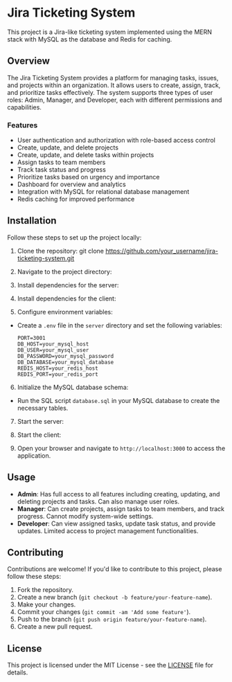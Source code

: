 # Jira Ticketing System

This project is a Jira-like ticketing system implemented using the MERN stack with MySQL as the database and Redis for caching.

## Overview

The Jira Ticketing System provides a platform for managing tasks, issues, and projects within an organization. It allows users to create, assign, track, and prioritize tasks effectively. The system supports three types of user roles: Admin, Manager, and Developer, each with different permissions and capabilities.

### Features

- User authentication and authorization with role-based access control
- Create, update, and delete projects
- Create, update, and delete tasks within projects
- Assign tasks to team members
- Track task status and progress
- Prioritize tasks based on urgency and importance
- Dashboard for overview and analytics
- Integration with MySQL for relational database management
- Redis caching for improved performance

## Installation

Follow these steps to set up the project locally:

1. Clone the repository:
git clone https://github.com/your_username/jira-ticketing-system.git

2. Navigate to the project directory:


3. Install dependencies for the server:


4. Install dependencies for the client:


5. Configure environment variables:

- Create a `.env` file in the `server` directory and set the following variables:
  ```
  PORT=3001
  DB_HOST=your_mysql_host
  DB_USER=your_mysql_user
  DB_PASSWORD=your_mysql_password
  DB_DATABASE=your_mysql_database
  REDIS_HOST=your_redis_host
  REDIS_PORT=your_redis_port
  ```

6. Initialize the MySQL database schema:

- Run the SQL script `database.sql` in your MySQL database to create the necessary tables.

7. Start the server:


8. Start the client:


9. Open your browser and navigate to `http://localhost:3000` to access the application.

## Usage

- **Admin**: Has full access to all features including creating, updating, and deleting projects and tasks. Can also manage user roles.
- **Manager**: Can create projects, assign tasks to team members, and track progress. Cannot modify system-wide settings.
- **Developer**: Can view assigned tasks, update task status, and provide updates. Limited access to project management functionalities.

## Contributing

Contributions are welcome! If you'd like to contribute to this project, please follow these steps:

1. Fork the repository.
2. Create a new branch (`git checkout -b feature/your-feature-name`).
3. Make your changes.
4. Commit your changes (`git commit -am 'Add some feature'`).
5. Push to the branch (`git push origin feature/your-feature-name`).
6. Create a new pull request.

## License

This project is licensed under the MIT License - see the [LICENSE](LICENSE) file for details.

